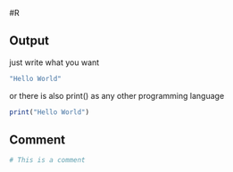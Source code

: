  #R   
## Output
just write what you want
```R
"Hello World"
```
or there is also print() as any other programming language
```R
print("Hello World")
```
## Comment
```R
# This is a comment
```

